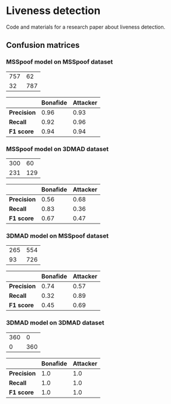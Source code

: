 # Liveness detection
Code and materials for a research paper about liveness detection.

## Confusion matrices

### MSSpoof model on MSSpoof dataset

|   |   |
|---|---|
| 757 | 62 |
| 32 | 787 |

| | Bonafide  | Attacker  |
| --- |---|---|
| **Precision** | 0.96 | 0.93 |
| **Recall** | 0.92 | 0.96 |
| **F1 score** | 0.94 | 0.94 |

### MSSpoof model on 3DMAD dataset

|   |   |
|---|---|
| 300 | 60 |
| 231 | 129 |

| | Bonafide  | Attacker  |
| --- |---|---|
| **Precision** | 0.56 | 0.68 |
| **Recall** | 0.83 | 0.36 |
| **F1 score** | 0.67 | 0.47 |

### 3DMAD model on MSSpoof dataset

|   |   |
|---|---|
| 265 | 554 |
| 93 | 726 |

| | Bonafide  | Attacker  |
| --- |---|---|
| **Precision** | 0.74 | 0.57 |
| **Recall** | 0.32 | 0.89 |
| **F1 score** | 0.45 | 0.69 |

### 3DMAD model on 3DMAD dataset

|   |   |
|---|---|
| 360 | 0 |
| 0 | 360 |

| | Bonafide  | Attacker  |
| --- |---|---|
| **Precision** | 1.0 | 1.0 |
| **Recall** | 1.0 | 1.0 |
| **F1 score** | 1.0 | 1.0 |
